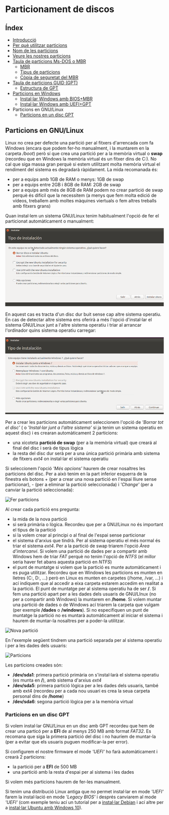 # Particionament de discos

## Índex
* [Introducció](#introducció)
* [Per què utilitzar particions](#per-qu%C3%A8-utilitzar-particions)
* [Nom de les particions](#nom-de-les-particions)
* [Veure les nostres particions](#veure-les-nostres-particions)
* [Taula de particions Ms-DOS o MBR](./mbr.md#taula-de-particions-ms-dos-o-mbr)
  * [MBR](.mbr.md#mbr)
  * [Tipus de particions](.mbr.md#tipus-de-particions)
  * [Còpia de seguretat del MBR](.mbr.md#c%C3%B2pia-de-seguretat-del-mbr)
* [Taula de particions GUID (GPT)](./gpt.md#taula-de-particions-guid-o-gpt)
  * [Estructura de GPT](./gpt.m#estructura-de-gpt)
* [Particions en Windows](./win.md#particions-en-windows)
  * [Instal·lar Windows amb BIOS+MBR](./win.md#installar-windows-amb-biosmbr)
  * [Instal·lar Windows amb UEFI+GPT](./win.md#installar-windows-amb-uefigpt)
* Particions en GNU/Linux
  * [Particions en un disc GPT](#particions-en-un-disc-gpt)
  
## Particions en GNU/Linux
Linux no crea per defecte una partició per al fitxers d'arrencada com fa Windows (encara que podem fer-ho manualment, i la muntarem en la carpeta _/boot_) però sí que crea una partició per a la memòria virtual o **swap** (recordeu que en Windows la memòria virtual és un fitxer dins de C:). No cal que siga massa gran perquè si estem utilitzant molta memòria virtual el rendiment del sistema es degradarà ràpidament. La mida recomanada és:
* per a equips amb 1GB de RAM o menys: 1GB de swap
* per a equips entre 2GB i 8GB de RAM: 2GB de swap
* per a equips amb més de 8GB de RAM podem no crear partició de swap perquè és difícil que la necessitem (a menys que fem molta edició de vídeos, treballem amb moltes màquines viertuals o fem altres treballs amb fitxers grans)

Quan instal·lem un sistema GNU/Linux tenim habitualment l'opció de fer el particionat automàticament o manualment:

![Instal·lar](./img/lin-instal.png)

En aquest cas es tracta d'un disc dur buit sense cap altre sistema operatiu. En cas de detectar altre sistema ens oferirà a més l'opció d'instal·lar el sistema GNU/Linux junt a l'altre sistema operatiu i triar al arrancar l'ordinador quins sistema operatiu carregar:

![Instal·lar amb Windows](./img/lin-instal-win.png)

Per a crear les particions automàticament seleccionem l'opció de _'Borrar tot el disc'_ ( o _'Instal·lar junt a l'altre sistema'_ si ja tenim un sistema operatiu en aquest disc) i es crearan automàticament 2 particions:
* una xicoteta **partició de swap** (per a la memòria virtual) que creará al final del disc i serà de tipus lògica
* la resta del disc dur serà per a una única partició primària amb sistema de fitxers _ext4_ on instal·lar el sistema operatiu

Si seleccionem l'opció _'Més opcions'_ haurem de crear nosaltres les particions del disc. Per a això tenim en la part inferior esquerra de la finestra els botons + (per a crear una nova partició en l'espai lliure sense particionar), - (per a eliminar la partició seleccionada) i _'Change'_ (per a canviar la partició seleccionada):

![Fer particions](lin-fer-part.png)

Al crear cada partició ens pregunta:
* la mida de la nova partició
* si serà primària o lògica. Recordeu que per a GNU/Linux no és important el tipus de la partició
* si la volem crear al principi o al final de l'espai sense particionar
* el sistema d'arxius que tindrà. Per al sistema operatiu el més normal és triar el sistema _ext4_. Per a la partició de swap triarem l'opció _Àrea d'intercanvi_. Si volem una partició de dades per a compartir amb Windows hem de triar _FAT_ perquè no tenim l'opció de _NTFS_ (el millor seria haver fet abans aquesta partició en _NTFS_)
* el punt de muntatge si volem que la partició es munte automàticament i es puga utilitzar. Recordeu que en Windows les particions es munten en lletres (C:, D:, ...) però en Linux es munten en carpetes (/home, /var, ...) i ací indiquem que al accedir a eixa carpeta estarem accedim en realitat a la partició. El punt de muntatge per al sistema operatiu ha de ser **/**. Si fem una partició apart per a les dades dels usuaris de GNU/LInux (no per a compartir amb Windows) la muntarem en **/home**. Si volem muntar una partició de dades o de Windows ací triarem la carpeta que vulgam (per exemple **/dades** o **/windows**). Si no especifiquen un punt de muntatge la partició no es muntarà automàticament al iniciar el sistema i haurem de muntar-la nosaltres per a poder-la utilitzar.

![Nova partició](lin-nova-part.png)

En l'exemple següent tindrem una partició separada per al sistema operatiu i per a les dades dels usuaris:

![Particions](lin-part.png)

Les particions creades són:
* **/dev/sda1**: primera partició primària on s'instal·larà el sistema operatiu (es munta en **/**), amb sistema d'arxius _ext4_
* **/dev/sda5**: primera partició lògica per a les dades dels usuaris, també amb ext4 (recordeu per a cada nou usuari es crea la seua carpeta personal dins de **/home**)
* **/dev/sda6**: segona partició lògica per a la memòria virtual

### Particions en un disc GPT
Si volem instal·lar GNU/Linux en un disc amb GPT recordeu que hem de crear una particó per a **EFI** de al menys 250 MB amb format _FAT32_. Es recomana que siga la primera partició del disc i no hauríem de muntar-la (per a evitar que els usuaris puguen modificar-la per error). 

Si configurem el nostre firmware el mode _'UEFI'_ ho farà automàticament i crearà 2 particions:
* la partició per a **EFI** de 500 MB
* una partició amb la resta d'espai per al sistema i les dades

Si volem més particions haurem de fer-les manualment.

Si tenim una distribució Linux antiga que no permet instal·lar en mode _'UEFI'_ farem la instal·lació en mode _'Legacy BIOS'_ i després canviarem al mode _'UEFI'_ (com exemple teniu ací un tutorial per a [instal·lar Debian](http://gnulinuxvagos.es/topic/1818-debian-gnulinux-amd64-y-uefi/) i ací altre per a [instal·lar Ubuntu amb Windows 10](https://windtux.com/instalando-windows-10-y-ubuntu-14-04-con-uefi-gpt-configuracion-y-ventajas)).
